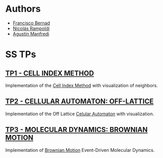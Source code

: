 # Authors
- [Francisco Bernad](https://github.com/FrBernad)
- [Nicolás Rampoldi](https://github.com/NicolasRampoldi)
- [Agustín Manfredi](https://github.com/imanfredi)

# SS TPs

## [TP1 - CELL INDEX METHOD](https://github.com/FrBernad/SS/tree/main/TP1)
Implementation of the [Cell Index Method](http://www.pas.rochester.edu/~wangyt/algorithms/cell/index.html) with visualization of neighbors.

## [TP2 - CELLULAR AUTOMATON: OFF-LATTICE](https://github.com/FrBernad/SS/tree/main/TP2)
Implementation of the Off Lattice [Celular Automaton](https://en.wikipedia.org/wiki/Cellular_automaton) with visualization.

## [TP3 - MOLECULAR DYNAMICS: BROWNIAN MOTION](https://github.com/FrBernad/SS/tree/main/TP3)
Implementation of [Brownian Motion](https://en.wikipedia.org/wiki/Brownian_motion) Event-Driven Molecular Dynamics.